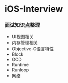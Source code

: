 # iOS-Interview
### 面试知识点整理

- UI视图相关
- 内存管理相关
- Objective-C语言特性
- Block
- GCD
- Runtime
- Runloop
- 网络
